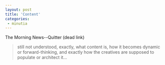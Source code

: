 ```yaml
---
layout: post
title: 'Content'
categories:
 - minutia
---
```


<a class="dead">The Morning News--Quitter (dead link)</a>

>still not understood, exactly, what content is, how it becomes dynamic or forward-thinking, and exactly how the creatives are supposed to populate or architect it...
